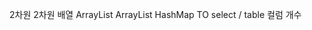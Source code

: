 2차원
        2차원 배열
        ArrayList
                ArrayList
                HashMap
                TO
                    select / table 컬럼 개수